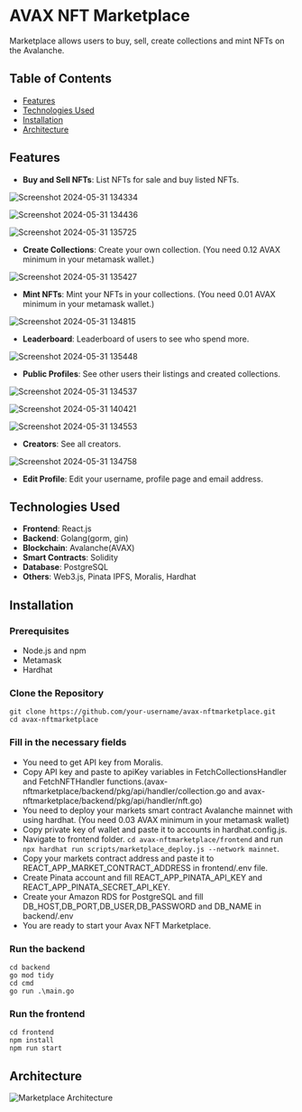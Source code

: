 # AVAX NFT Marketplace

Marketplace allows users to buy, sell, create collections and mint NFTs on the Avalanche.

## Table of Contents

- [Features](#features)
- [Technologies Used](#technologies-used)
- [Installation](#installation)
- [Architecture](#architecture)

## Features

- **Buy and Sell NFTs**: List NFTs for sale and buy listed NFTs.

![Screenshot 2024-05-31 134334](https://github.com/oguzhancttnky/avax-nftmarketplace/assets/59288589/0cd21231-b890-4117-becd-cb9a6b5922ad)


![Screenshot 2024-05-31 134436](https://github.com/oguzhancttnky/avax-nftmarketplace/assets/59288589/5347e67e-6b21-4404-9ec0-b1cbfe5c651c)


![Screenshot 2024-05-31 135725](https://github.com/oguzhancttnky/avax-nftmarketplace/assets/59288589/6e47e7c0-ace4-4cad-9cad-8ecb530dcb88)

 
- **Create Collections**: Create your own collection. (You need 0.12 AVAX minimum in your metamask wallet.)

![Screenshot 2024-05-31 135427](https://github.com/oguzhancttnky/avax-nftmarketplace/assets/59288589/6ba6d314-05d1-472a-b689-542eb5a6e7d3)


- **Mint NFTs**: Mint your NFTs in your collections. (You need 0.01 AVAX minimum in your metamask wallet.)

![Screenshot 2024-05-31 134815](https://github.com/oguzhancttnky/avax-nftmarketplace/assets/59288589/bb80c39f-fa3b-47b4-8dc3-40d9d4793bce)

- **Leaderboard**: Leaderboard of users to see who spend more.

![Screenshot 2024-05-31 135448](https://github.com/oguzhancttnky/avax-nftmarketplace/assets/59288589/b3d7f35b-a02f-4ea1-8706-cb39ca1ec292)

- **Public Profiles**: See other users their listings and created collections.

![Screenshot 2024-05-31 134537](https://github.com/oguzhancttnky/avax-nftmarketplace/assets/59288589/179ba33e-b813-474a-9749-6ddc056d0fb5)

![Screenshot 2024-05-31 140421](https://github.com/oguzhancttnky/avax-nftmarketplace/assets/59288589/eddb8c32-7429-43f2-a2c2-28c0e95c8b20)

![Screenshot 2024-05-31 134553](https://github.com/oguzhancttnky/avax-nftmarketplace/assets/59288589/039ff597-ef96-4d19-b527-b3c8d1aca1df)

- **Creators**: See all creators.

![Screenshot 2024-05-31 134758](https://github.com/oguzhancttnky/avax-nftmarketplace/assets/59288589/1d91339f-348a-4748-abb6-33bb3f96d178)

- **Edit Profile**: Edit your username, profile page and email address.


## Technologies Used

- **Frontend**: React.js
- **Backend**: Golang(gorm, gin)
- **Blockchain**: Avalanche(AVAX)
- **Smart Contracts**: Solidity
- **Database**: PostgreSQL
- **Others**: Web3.js, Pinata IPFS, Moralis, Hardhat

## Installation

### Prerequisites

- Node.js and npm
- Metamask
- Hardhat

### Clone the Repository

```
git clone https://github.com/your-username/avax-nftmarketplace.git
cd avax-nftmarketplace
````

### Fill in the necessary fields

- You need to get API key from Moralis.
- Copy API key and paste to apiKey variables in FetchCollectionsHandler and FetchNFTHandler functions.(avax-nftmarketplace/backend/pkg/api/handler/collection.go and avax-nftmarketplace/backend/pkg/api/handler/nft.go)
- You need to deploy your markets smart contract Avalanche mainnet with using hardhat. (You need 0.03 AVAX minimum in your metamask wallet)
- Copy private key of wallet and paste it to accounts in hardhat.config.js.
- Navigate to frontend folder. ```cd avax-nftmarketplace/frontend``` and run ```npx hardhat run scripts/marketplace_deploy.js --network mainnet```.
- Copy your markets contract address and paste it to REACT_APP_MARKET_CONTRACT_ADDRESS in frontend/.env file.
- Create Pinata account and fill REACT_APP_PINATA_API_KEY and REACT_APP_PINATA_SECRET_API_KEY.
- Create your Amazon RDS for PostgreSQL and fill DB_HOST,DB_PORT,DB_USER,DB_PASSWORD and DB_NAME in backend/.env
- You are ready to start your Avax NFT Marketplace.

### Run the backend

```
cd backend
go mod tidy
cd cmd
go run .\main.go
```
### Run the frontend

``` 
cd frontend
npm install
npm run start
```

## Architecture

![Marketplace Architecture](https://github.com/oguzhancttnky/avax-nftmarketplace/assets/59288589/322b2bd3-e52a-4e76-9985-fe66abe54cff)
